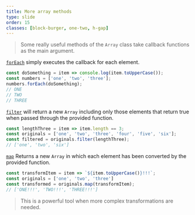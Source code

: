 ```yaml
---
title: More array methods
type: slide
order: 15
classes: [block-burger, one-two, h-gap]
---
```


> Some really useful methods of the `Array` class take callback functions as the main argument.

[`forEach`](https://developer.mozilla.org/en-US/docs/Web/JavaScript/Reference/Global_Objects/Array/forEach) simply executes the callback for each element.

```js
const doSomething = item => console.log(item.toUpperCase());
const numbers = ['one', 'two', 'three'];
numbers.forEach(doSomething);
// ONE
// TWO
// THREE
```

[`filter`](https://developer.mozilla.org/en-US/docs/Web/JavaScript/Reference/Global_Objects/Array/filter)
will return a new `Array` including only those elements that return true when passed through the provided function.

```js
const lengthThree = item => item.length == 3;
const originals = ['one', 'two', 'three', 'four', 'five', 'six'];
const filtered = originals.filter(lengthThree); 
// ['one', 'two', 'six']
```

[`map`](https://developer.mozilla.org/en-US/docs/Web/JavaScript/Reference/Global_Objects/Array/map)
Returns a new `Array` in which each element has been converted by the provided function.

```js
const transformItem = item => `${item.toUpperCase()}!!!`;
const originals = ['one', 'two', 'three']
const transformed = originals.map(transformItem);   
// ['ONE!!!', 'TWO!!!', 'THREE!!!']
```

> This is a powerful tool when more complex transformations are needed.

